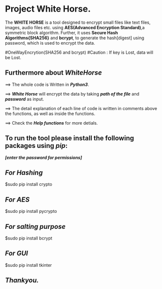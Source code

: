 Project White Horse.
====================

The **WHITE HORSE** is a tool designed to encrypt small files like text files, images, audio files etc. using **AES(Advanced Encryption Standard)**,a symmetric block algorithm. Further, it uses **Secure Hash Algorithms{SHA256}** and **bcrypt**, to generate the hash[digest] using password, which is used to encrypt the data.


#OneWayEncrytion(SHA256 and bcrypt)
#Caution : If key is Lost, data will be Lost.



Furthermore about **_WhiteHorse_**
----------------------------------

==> The whole code is Written in **_Python3_**.

==> **_White Horse_** will encrypt the data by taking **_path of the file_** and **_password_** as input.

==> The detail explanation of each line of code is written in comments above the functions, as well as inside the functions.

==> Check the **_Help functions_** for more detials.



To run the tool please install the following packages using  **_pip_**:
-----------------------------------------------------------------------
**_[enter the password for permissions]_**


**_For Hashing_**
-----------------
$sudo pip install crypto

**_For AES_**
-------------
$sudo pip install pycrypto

**_For salting purpose_**
-------------------------
$sudo pip install bcrypt

**_For GUI_**
-------------
$sudo pip install tkinter




**_Thankyou._**
---------------